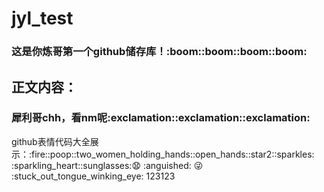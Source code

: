 # jyl_test
<h3>这是你炼哥第一个github储存库！:boom::boom::boom::boom:</h3>
<h2>正文内容：</h2>
<h3>犀利哥chh，看nm呢:exclamation::exclamation::exclamation:</h3>
github表情代码大全展示：:fire::poop::two_women_holding_hands::open_hands::star2::sparkles:	:sparkling_heart::sunglasses:😧	:anguished:
😜	:stuck_out_tongue_winking_eye:
123123
